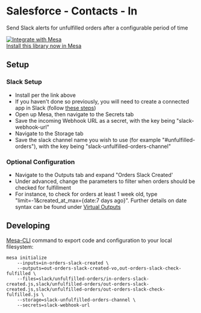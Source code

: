 # Salesforce - Contacts - In
Send Slack alerts for unfulfilled orders after a configurable period of time

[![Integrate with Mesa](https://www.getmesa.com/images/integrate.png)<br>Install this library now in Mesa](https://getmesa.com/install/shoppad/mesa-actions/slack/unfulfilled-orders)

## Setup

### Slack Setup
- Install per the link above
- If you haven't done so previously, you will need to create a connected app in Slack (follow [these steps](https://developers.getmesa.com/libraries/Slack-1.0.0.html))
- Open up Mesa, then navigate to the Secrets tab
- Save the incoming Webhook URL as a secret, with the key being "slack-webhook-url"
- Navigate to the Storage tab
- Save the slack channel name you wish to use (for example "#unfulfilled-orders"), with the key being "slack-unfulfilled-orders-channel"

### Optional Configuration
- Navigate to the Outputs tab and expand "Orders Slack Created'
- Under advanced, change the parameters to filter when orders should be checked for fulfillment
- For instance, to check for orders at least 1 week old, type "limit=-1&created_at_max={date:7 days ago}". Further details on date syntax can be found under [Virtual Outputs](https://docs.getmesa.com/article/597-outputs#output4)

## Developing 
[Mesa-CLI](https://developers.getmesa.com/cli) command to export code and configuration to your local filesystem:

```
mesa initialize 
    --inputs=in-orders-slack-created \
    --outputs=out-orders-slack-created-vo,out-orders-slack-check-fulfilled \
    --files=slack/unfulfilled-orders/in-orders-slack-created.js,slack/unfulfilled-orders/out-orders-slack-created.js,slack/unfulfilled-orders/out-orders-slack-check-fulfilled.js \
    --storage=slack-unfulfilled-orders-channel \
    --secrets=slack-webhook-url

```